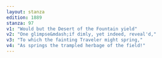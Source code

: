 ```yaml
---
layout: stanza
edition: 1889
stanza: 97
v1: "Would but the Desert of the Fountain yield"
v2: "One glimpse&mdash;if dimly, yet indeed, reveal'd,"
v3: "To which the fainting Traveler might spring,"
v4: "As springs the trampled herbage of the field!"
---
```

